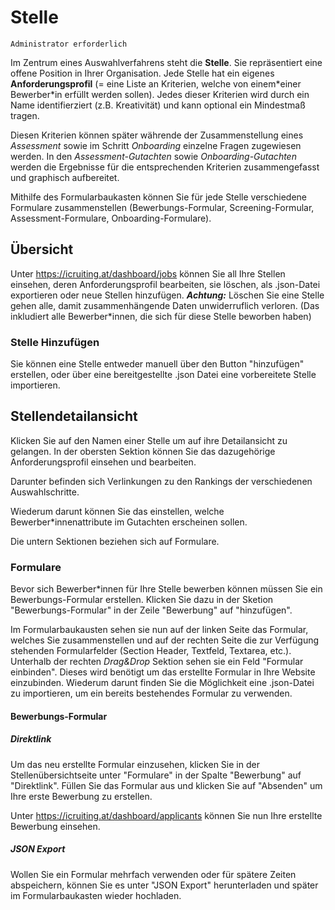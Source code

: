 # Stelle

`Administrator erforderlich`

Im Zentrum eines Auswahlverfahrens steht die **Stelle**. Sie repräsentiert eine offene Position in Ihrer Organisation. Jede Stelle hat ein eigenes **Anforderungsprofil** (= eine Liste an Kriterien, welche von einem\*einer Bewerber\*in erfüllt werden sollen). Jedes dieser Kriterien wird durch ein Name identifierziert (z.B. Kreativität) und kann optional ein Mindestmaß tragen.

Diesen Kriterien können später währende der Zusammenstellung eines _Assessment_ sowie im Schritt _Onboarding_ einzelne Fragen zugewiesen werden. In den _Assessment-Gutachten_ sowie _Onboarding-Gutachten_ werden die Ergebnisse für die entsprechenden Kriterien zusammengefasst und graphisch aufbereitet.

Mithilfe des Formularbaukasten können Sie für jede Stelle verschiedene Formulare zusammenstellen (Bewerbungs-Formular, Screening-Formular, Assessment-Formulare, Onboarding-Formulare).

## Übersicht

Unter https://icruiting.at/dashboard/jobs können Sie all Ihre Stellen einsehen, deren Anforderungsprofil bearbeiten, sie löschen, als .json-Datei exportieren oder neue Stellen hinzufügen.
**_Achtung:_** Löschen Sie eine Stelle gehen alle, damit zusammenhängende Daten unwiderruflich verloren. (Das inkludiert alle Bewerber\*innen, die sich für diese Stelle beworben haben)

### Stelle Hinzufügen

Sie können eine Stelle entweder manuell über den Button "hinzufügen" erstellen, oder über eine bereitgestellte .json Datei eine vorbereitete Stelle importieren.

## Stellendetailansicht

Klicken Sie auf den Namen einer Stelle um auf ihre Detailansicht zu gelangen.
In der obersten Sektion können Sie das dazugehörige Anforderungsprofil einsehen und bearbeiten.

Darunter befinden sich Verlinkungen zu den Rankings der verschiedenen Auswahlschritte.

Wiederum darunt können Sie das einstellen, welche Bewerber\*innenattribute im Gutachten erscheinen sollen.

Die untern Sektionen beziehen sich auf Formulare.

### Formulare

Bevor sich Bewerber\*innen für Ihre Stelle bewerben können müssen Sie ein Bewerbungs-Formular erstellen. Klicken Sie dazu in der Sketion "Bewerbungs-Formular" in der Zeile "Bewerbung" auf "hinzufügen".

Im Formularbaukausten sehen sie nun auf der linken Seite das Formular, welches Sie zusammenstellen und auf der rechten Seite die zur Verfügung stehenden Formularfelder (Section Header, Textfeld, Textarea, etc.). Unterhalb der rechten _Drag&Drop_ Sektion sehen sie ein Feld "Formular einbinden". Dieses wird benötigt um das erstellte Formular in Ihre Website einzubinden. Wiederum darunt finden Sie die Möglichkeit eine .json-Datei zu importieren, um ein bereits bestehendes Formular zu verwenden.

#### Bewerbungs-Formular

##### Direktlink

Um das neu erstellte Formular einzusehen, klicken Sie in der Stellenübersichtseite unter "Formulare" in der Spalte "Bewerbung" auf "Direktlink". Füllen Sie das Formular aus und klicken Sie auf "Absenden" um Ihre erste Bewerbung zu erstellen.

Unter https://icruiting.at/dashboard/applicants können Sie nun Ihre erstellte Bewerbung einsehen.

##### JSON Export

Wollen Sie ein Formular mehrfach verwenden oder für spätere Zeiten abspeichern, können Sie es unter "JSON Export" herunterladen und später im Formularbaukasten wieder hochladen.
